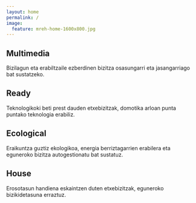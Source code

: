 ```yaml
---
layout: home
permalink: /
image:
  feature: mreh-home-1600x800.jpg
---
```


<div class="tiles">

<div class="tile">
  <h2 class="post-title">Multimedia</h2>
  <p class="post-excerpt">Bizilagun eta erabiltzaile ezberdinen bizitza osasungarri eta jasangarriago bat sustatzeko.</p>
</div><!-- /.tile -->

<div class="tile">
  <h2 class="post-title">Ready</h2>
  <p class="post-excerpt">Teknologikoki beti prest dauden etxebizitzak, domotika arloan punta puntako teknologia erabiliz. </p>
</div><!-- /.tile -->

<div class="tile">
  <h2 class="post-title">Ecological</h2>
  <p class="post-excerpt">Eraikuntza guztiz ekologikoa, energia berriztagarrien erabilera eta eguneroko bizitza autogestionatu bat sustatuz.</p>
</div><!-- /.tile -->

<div class="tile">
  <h2 class="post-title">House</h2>
  <p class="post-excerpt">Erosotasun handiena eskaintzen duten etxebizitzak, eguneroko bizikidetasuna erraztuz.</p>
</div><!-- /.tile -->

</div><!-- /.tiles -->
